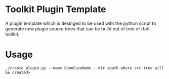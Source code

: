 Toolkit Plugin Template
=======================

A plugin template which is desinged to be used with the python script to generate new plugin source trees that can be build out of tree of rbdl-toolkit.

Usage
====

```shell
./create_plugin.py --name CameCaseName --dir <path where src tree will be created>
```
